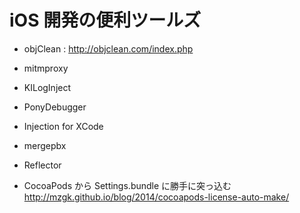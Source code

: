 iOS 開発の便利ツールズ
===

- objClean : http://objclean.com/index.php
- mitmproxy
- KILogInject
- PonyDebugger
- Injection for XCode
- mergepbx
- Reflector

- CocoaPods から Settings.bundle に勝手に突っ込む http://mzgk.github.io/blog/2014/cocoapods-license-auto-make/
